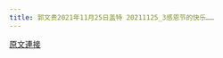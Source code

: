 ```yaml
---
title: 郭文贵2021年11月25日盖特 20211125_3感恩节的快乐……
---
```


[原文連接](https://gnews.org/ThreadView/53483147)


